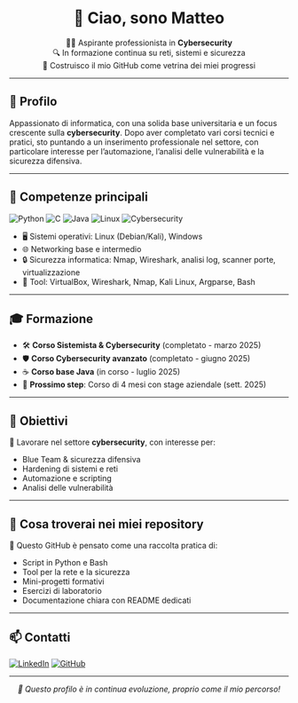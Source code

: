 <h1 align="center">👋 Ciao, sono Matteo</h1>

<p align="center">
🧑‍💻 Aspirante professionista in <strong>Cybersecurity</strong> <br>
🔍 In formazione continua su reti, sistemi e sicurezza <br>
🚀 Costruisco il mio GitHub come vetrina dei miei progressi
</p>

---

## 🧾 Profilo

Appassionato di informatica, con una solida base universitaria e un focus crescente sulla **cybersecurity**. Dopo aver completato vari corsi tecnici e pratici, sto puntando a un inserimento professionale nel settore, con particolare interesse per l’automazione, l’analisi delle vulnerabilità e la sicurezza difensiva.

---

## 🧠 Competenze principali

![Python](https://img.shields.io/badge/Python-3.x-blue?logo=python)
![C](https://img.shields.io/badge/C-Programming-blue?logo=c)
![Java](https://img.shields.io/badge/Java-InCorso-orange?logo=java)
![Linux](https://img.shields.io/badge/Linux-Shell-informational?logo=linux)
![Cybersecurity](https://img.shields.io/badge/Cybersecurity-Active-green?logo=protonvpn)

- 🖥️ Sistemi operativi: Linux (Debian/Kali), Windows
- 🌐 Networking base e intermedio
- 🔒 Sicurezza informatica: Nmap, Wireshark, analisi log, scanner porte, virtualizzazione
- 🧰 Tool: VirtualBox, Wireshark, Nmap, Kali Linux, Argparse, Bash

---

## 🎓 Formazione

- 🛠 **Corso Sistemista & Cybersecurity** (completato - marzo 2025)
- 🛡 **Corso Cybersecurity avanzato** (completato - giugno 2025)
- ☕ **Corso base Java** (in corso - luglio 2025)
- 🏁 **Prossimo step**: Corso di 4 mesi con stage aziendale (sett. 2025)

---

## 🎯 Obiettivi

🔐 Lavorare nel settore **cybersecurity**, con interesse per:

- Blue Team & sicurezza difensiva
- Hardening di sistemi e reti
- Automazione e scripting
- Analisi delle vulnerabilità

---

## 📁 Cosa troverai nei miei repository

📌 Questo GitHub è pensato come una raccolta pratica di:

- Script in Python e Bash
- Tool per la rete e la sicurezza
- Mini-progetti formativi
- Esercizi di laboratorio
- Documentazione chiara con README dedicati

---

## 📫 Contatti

[![LinkedIn](https://img.shields.io/badge/LinkedIn-Matteo_Profili-blue?logo=linkedin)](https://www.linkedin.com/in/matteo-profili-482a5a363/)
[![GitHub](https://img.shields.io/badge/GitHub-@GufoVigile-181717?logo=github)](https://github.com/GufoVigile)

---

<p align="center"><em>🔧 Questo profilo è in continua evoluzione, proprio come il mio percorso!</em></p>
